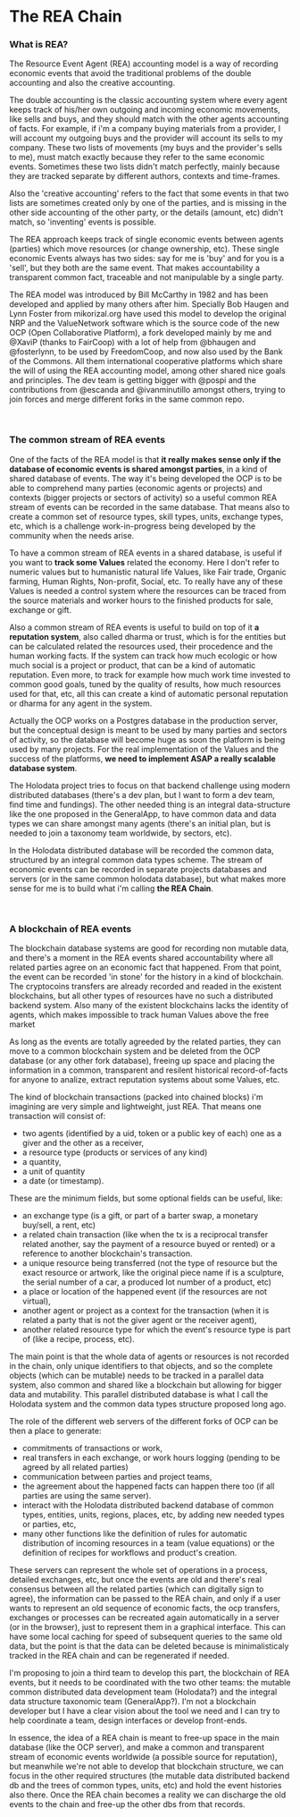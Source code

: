 # The REA Chain #

### What is REA? ###
The Resource Event Agent (REA) accounting model is a way of recording economic events that avoid the traditional problems of the double accounting and also the creative accounting. 

The double accounting is the classic accounting system where every agent keeps track of his/her own outgoing and incoming economic movements, like sells and buys, and they should match with the other agents accounting of facts. For example, if i'm a company buying materials from a provider, I will account my outgoing buys and the provider will account its sells to my company. These two lists of movements (my buys and the provider's sells to me), must match exactly because they refer to the same economic events. Sometimes these two lists didn't match perfectly, mainly because they are tracked separate by different authors, contexts and time-frames. 

Also the 'creative accounting' refers to the fact that some events in that two lists are sometimes created only by one of the parties, and is missing in the other side accounting of the other party, or the details (amount, etc) didn't match, so 'inventing' events is possible.

The REA approach keeps track of single economic events between agents (parties) which move resources (or change ownership, etc). These single economic Events always has two sides: say for me is 'buy' and for you is a 'sell', but they both are the same event. That makes accountability a transparent common fact, traceable and not manipulable by a single party.

The REA model was introduced by Bill McCarthy in 1982 and has been developed and applied by many others after him. Specially Bob Haugen and Lynn Foster from mikorizal.org have used this model to develop the original NRP and the ValueNetwork software which is the source code of the new OCP (Open Collaborative Platform), a fork developed mainly by me and @XaviP (thanks to FairCoop) with a lot of help from @bhaugen and @fosterlynn, to be used by FreedomCoop, and now also used by the Bank of the Commons. All them international cooperative platforms which share the will of using the REA accounting model, among other shared nice goals and principles. The dev team is getting bigger with @pospi and the contributions from @escanda and @ivanminutillo amongst others, trying to join forces and merge different forks in the same common repo.

&nbsp;

### The common stream of REA events ###
One of the facts of the REA model is that **it really makes sense only if the database of economic events is shared amongst parties**, in a kind of shared database of events. The way it's being developed the OCP is to be able to comprehend many parties (economic agents or projects) and contexts (bigger projects or sectors of activity) so a useful common REA stream of events can be recorded in the same database. That means also to create a common set of resource types, skill types, units, exchange types, etc, which is a challenge work-in-progress being developed by the community when the needs arise.

To have a common stream of REA events in a shared database, is useful if you want to **track some Values** related the economy. Here I don't refer to numeric values but to humanistic natural life Values, like Fair trade, Organic farming, Human Rights, Non-profit, Social, etc. To really have any of these Values is needed a control system where the resources can be traced from the source materials and worker hours to the finished products for sale, exchange or gift.

Also a common stream of REA events is useful to build on top of it **a reputation system**, also called dharma or trust, which is for the entities but can be calculated related the resources used, their procedence and the human working facts. If the system can track how much ecologic or how much social is a project or product, that can be a kind of automatic reputation. Even more, to track for example how much work time invested to common good goals, tuned by the quality of results, how much resources used for that, etc, all this can create a kind of automatic personal reputation or dharma for any agent in the system.

Actually the OCP works on a Postgres database in the production server, but the conceptual design is meant to be used by many parties and sectors of activity, so the database will become huge as soon the platform is being used by many projects. For the real implementation of the Values and the success of the platforms, **we need to implement ASAP a really scalable database system**. 

The Holodata project tries to focus on that backend challenge using modern distributed databases (there's a dev plan, but I want to form a dev team, find time and fundings). The other needed thing is an integral data-structure like the one proposed in the GeneralApp, to have common data and data types we can share amongst many agents (there's an initial plan, but is needed to join a taxonomy team worldwide, by sectors, etc).

In the Holodata distributed database will be recorded the common data, structured by an integral common data types scheme. The stream of economic events can be recorded in separate projects databases and servers (or in the same common holodata database), but what makes more sense for me is to build what i'm calling **the REA Chain**.

&nbsp;

### A blockchain of REA events ###
The blockchain database systems are good for recording non mutable data, and there's a moment in the REA events shared accountability where all related parties agree on an economic fact that happened. From that point, the event can be recorded 'in stone' for the history in a kind of blockchain. The cryptocoins transfers are already recorded and readed in the existent blockchains, but all other types of resources have no such a distributed backend system. Also many of the existent blockchains lacks the identity of agents, which makes impossible to track human Values above the free market

As long as the events are totally agreeded by the related parties, they can move to a common blockchain system and be deleted from the OCP database (or any other fork database), freeing up space and placing the information in a common, transparent and resilent historical record-of-facts for anyone to analize, extract reputation systems about some Values, etc.

The kind of blockchain transactions (packed into chained blocks) i'm imagining are very simple and lightweight, just REA. That means one transaction will consist of:
- two agents (identified by a uid, token or a public key of each) one as a giver and the other as a receiver,
- a resource type (products or services of any kind)
- a quantity,
- a unit of quantity
- a date (or timestamp).

These are the minimum fields, but some optional fields can be useful, like:
- an exchange type (is a gift, or part of a barter swap, a monetary buy/sell, a rent, etc)
- a related chain transaction (like when the tx is a reciprocal transfer related another, say the payment of a resource buyed or rented) or a reference to another blockchain's transaction.
- a unique resource being transferred (not the type of resource but the exact resource or artwork, like the original piece name if is a sculpture, the serial number of a car, a produced lot number of a product, etc)
- a place or location of the happened event (if the resources are not virtual),
- another agent or project as a context for the transaction (when it is related a party that is not the giver agent or the receiver agent),
- another related resource type for which the event's resource type is part of (like a recipe, process, etc).
 
The main point is that the whole data of agents or resources is not recorded in the chain, only unique identifiers to that objects, and so the complete objects (which can be mutable) needs to be tracked in a parallel data system, also common and shared like a blockchain but allowing for bigger data and mutability. This parallel distributed database is what I call the Holodata system and the common data types structure proposed long ago.

The role of the different web servers of the different forks of OCP can be then a place to generate: 
- commitments of transactions or work,
- real transfers in each exchange, or work hours logging (pending to be agreed by all related parties)
- communication between parties and project teams,
- the agreement about the happened facts can happen there too (if all parties are using the same server).
- interact with the Holodata distributed backend database of common types, entities, units, regions, places, etc, by adding new needed types or parties, etc,
- many other functions like the definition of rules for automatic distribution of incoming resources in a team (value equations) or the definition of recipes for workflows and product's creation.

These servers can represent the whole set of operations in a process, detailed exchanges, etc, but once the events are old and there's real consensus between all the related parties (which can digitally sign to agree), the information can be passed to the REA chain, and only if a user wants to represent an old sequence of economic facts, the ocp transfers, exchanges or processes can be recreated again automatically in a server (or in the browser), just to represent them in a graphical interface. This can have some local caching for speed of subsequent queries to the same old data, but the point is that the data can be deleted because is minimalisticaly tracked in the REA chain and can be regenerated if needed.

I'm proposing to join a third team to develop this part, the blockchain of REA events, but it needs to be coordinated with the two other teams: the mutable common distributed data development team (Holodata?) and the integral data structure taxonomic team (GeneralApp?). I'm not a blockchain developer but I have a clear vision about the tool we need and I can try to help coordinate a team, design interfaces or develop front-ends.

In essence, the idea of a REA chain is meant to free-up space in the main database (like the OCP server), and make a common and transparent stream of economic events worldwide (a possible source for reputation), but meanwhile we're not able to develop that blockchain structure, we can focus in the other required structures (the mutable data distributed backend db and the trees of common types, units, etc) and hold the event histories also there. Once the REA chain becomes a reality we can discharge the old events to the chain and free-up the other dbs from that records.

